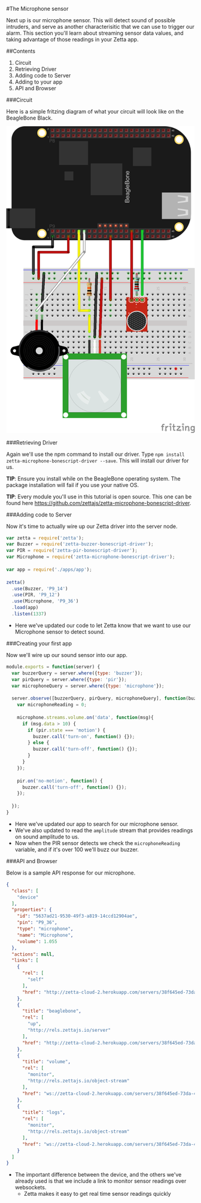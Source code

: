 #The Microphone sensor

Next up is our microphone sensor. This will detect sound of possible intruders, and serve as another characterisitic that
we can use to trigger our alarm. This section you'll learn about streaming sensor data values, and taking advantage of
those readings in your Zetta app.

##Contents

1. Circuit
2. Retrieving Driver
3. Adding code to Server
4. Adding to your app
5. API and Browser

###Circuit

Here is a simple fritzing diagram of what your circuit will look like on the BeagleBone Black.

![Hookup Diagram](img/hookup_diagram_step_3.png)

###Retrieving Driver

Again we'll use the npm command to install our driver. Type `npm install zetta-microphone-bonescript-driver --save`. This will install our driver for us.


**TIP**: Ensure you install while on the BeagleBone operating system. The package
installation will fail if you use your native OS.

**TIP**: Every module you'll use in this tutorial is open source. This one can be found here https://github.com/zettajs/zetta-microphone-bonescript-driver.

###Adding code to Server

Now it's time to actually wire up our Zetta driver into the server node.

```javascript
var zetta = require('zetta');
var Buzzer = require('zetta-buzzer-bonescript-driver');
var PIR = require('zetta-pir-bonescript-driver');
var Microphone = require('zetta-microphone-bonescript-driver');

var app = require('./apps/app');

zetta()
  .use(Buzzer, 'P9_14')
  .use(PIR, 'P9_12')
  .use(Microphone, 'P9_36')
  .load(app)
  .listen(1337)
```

* Here we've updated our code to let Zetta know that we want to use our Microphone sensor to detect sound.

###Creating your first app

Now we'll wire up our sound sensor into our app.

```javascript
module.exports = function(server) {
  var buzzerQuery = server.where({type: 'buzzer'});
  var pirQuery = server.where({type: 'pir'});
  var microphoneQuery = server.where({type: 'microphone'});

  server.observe([buzzerQuery, pirQuery, microphoneQuery], function(buzzer, pir, microphone){
    var microphoneReading = 0;

    microphone.streams.volume.on('data', function(msg){
      if (msg.data > 10) {
        if (pir.state === 'motion') {
          buzzer.call('turn-on', function() {});
        } else {
          buzzer.call('turn-off', function() {});
        }
      }
    });

    pir.on('no-motion', function() {
      buzzer.call('turn-off', function() {});
    });

  });
}
```

* Here we've updated our app to search for our microphone sensor.
* We've also updated to read the `amplitude` stream that provides readings on sound amplitude to us.
* Now when the PIR sensor detects we check the `microphoneReading` variable, and if it's over 100 we'll buzz our buzzer.

###API and Browser

Below is a sample API response for our microphone.

```json
{
  "class": [
    "device"
  ],
  "properties": {
    "id": "5637ad21-9530-49f3-a819-14ccd12904ae",
    "pin": "P9_36",
    "type": "microphone",
    "name": "Microphone",
    "volume": 1.055
  },
  "actions": null,
  "links": [
    {
      "rel": [
        "self"
      ],
      "href": "http://zetta-cloud-2.herokuapp.com/servers/38f645ed-73da-4742-8f20-c46317a48c19/devices/5637ad21-9530-49f3-a819-14ccd12904ae"
    },
    {
      "title": "beaglebone",
      "rel": [
        "up",
        "http://rels.zettajs.io/server"
      ],
      "href": "http://zetta-cloud-2.herokuapp.com/servers/38f645ed-73da-4742-8f20-c46317a48c19"
    },
    {
      "title": "volume",
      "rel": [
        "monitor",
        "http://rels.zettajs.io/object-stream"
      ],
      "href": "ws://zetta-cloud-2.herokuapp.com/servers/38f645ed-73da-4742-8f20-c46317a48c19/events?topic=microphone%2F5637ad21-9530-49f3-a819-14ccd12904ae%2Fvolume"
    },
    {
      "title": "logs",
      "rel": [
        "monitor",
        "http://rels.zettajs.io/object-stream"
      ],
      "href": "ws://zetta-cloud-2.herokuapp.com/servers/38f645ed-73da-4742-8f20-c46317a48c19/events?topic=microphone%2F5637ad21-9530-49f3-a819-14ccd12904ae%2Flogs"
    }
  ]
}

```

* The important difference between the device, and the others we've already used is that we include a link to monitor sensor readings over websockets.
  * Zetta makes it easy to get real time sensor readings quickly
